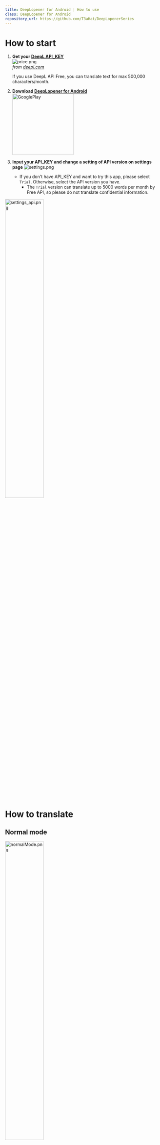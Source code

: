 ```yaml
---
title: DeepLopener for Android | How to use
class: DeepLopener for Android
repository_url: https://github.com/T3aHat/DeepLopenerSeries
---
```


# How to start
  
1. **Get your [DeepL API_KEY](https://www.deepl.com/en/pro/change-plan#developer)**   
   ![price.png](/assets/images/price.png)  
   _from [deepl.com](https://www.deepl.com/en/pro/change-plan#developer)_  

   If you use DeepL API Free, you can translate text for max 500,000 characters/month.  

2.  **Download [DeepLopener for Android](https://play.google.com/store/apps/details?id=com.teahat.deeplopener)**  
<a href="https://play.google.com/store/apps/details?id=com.teahat.deeplopener" target="_blank" rel="noopener noreferrer"><img src="https://play.google.com/intl/ja/badges/static/images/badges/en_badge_web_generic.png" alt="GooglePlay" width="200px" ></a>

3.  **Input your API_KEY and change a setting of API version on settings page** ![settings.png](/assets/images/outline_settings_black_24dp.png)  
    - If you don't have API_KEY and want to try this app, please select `Trial`. Otherwise, select the API version you have.
      - The `Trial` version can translate up to 5000 words per month by Free API, so please do not translate confidential information.

<img src="/assets/images/settings_api.png" alt="settings_api.png" style="width: 50%;">


# How to translate
  
## Normal mode
<img src="/assets/images/normalMode.png" alt="normalMode.png" style="width: 50%;">

1. Execute this app
2. Input text you want to translate in the textarea above
3. Select the target language in the spinner
    - For example, if you want to translate English text into Japanese one, select `日本語`
4. Tap `TRANSLATE` button  

- ![outline_close_black_24dp.png](/assets/images/outline_close_black_24dp.png): flush text in the input and output textarea  
- ![outline_content_paste_black_24dp.png](/assets/images/outline_content_paste_black_24dp.png): paste text in the clipboard and translate automatically
- ![outline_content_copy_black_24dp.png](/assets/images/outline_content_copy_black_24dp.png): copy text in the output textarea

## ContextMenu mode
This mode can be used in some applications like GoogleChrome, FireFox, etc.

1. Select text you want to translate like below  
<img src="/assets/images/select.png" alt="select.png" style="width: 50%;">
2. Tap `DeepLopener`
    - `DeepLopener` may be hidden in some environments. If so, check `︙` to find it.
    - If you can't find it (Ex. this happens in Gmail app), We are so sorry but you can't use this mode by technical issue.
3. The translation window will appear on top of the opening application  
<img src="/assets/images/select_trans.png" alt="select_trans.png" style="width: 50%;">


## Share mode
If you can't use ContextMenu mode, please try this mode.

1. Select text you want to translate like below  
<img src="/assets/images/share.png" alt="share.png" style="width: 50%;">
2. Tap `Share`
3. Tap `DeepLopener`  
<img src="/assets/images/share_deepl.png" alt="share_deepl.png" style="width: 50%;">
4. The translation window will appear on top of the opennig application

## Notification mode
You can't find share or ContextMenu in some applications (Ex. long tap to copy text in twitter app).  
This mode may help your experiences.  

※ This mode is beta version now. I found a problem that notification will be removed when I close the history of this app on MIUI devices.  

1. Switch `Tap to Translate` to enabled.  
<img src="/assets/images/tap_settings.png" alt="tap_settings.png" style="width: 50%;">
2. Notification will appear  
<img src="/assets/images/notify.png" alt="notify.png" style="width: 50%;">
3. Tap it and the translation result of clipboard text will appear on top of the opennig application
